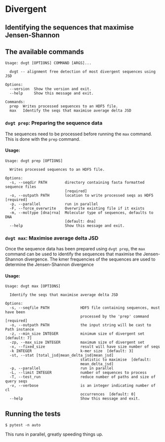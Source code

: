# Divergent

## Identifying the sequences that maximise Jensen-Shannon

## The available commands

<!-- [[[cog
import cog
from divergent.cli import main
from click.testing import CliRunner
runner = CliRunner()
result = runner.invoke(main, ["--help"])
help = result.output.replace("Usage: main", "Usage: dvgt")
cog.out(
    "```\n{}\n```".format(help)
)
]]] -->
```
Usage: dvgt [OPTIONS] COMMAND [ARGS]...

  dvgt -- alignment free detection of most divergent sequences using JSD

Options:
  --version  Show the version and exit.
  --help     Show this message and exit.

Commands:
  prep  Writes processed sequences to an HDF5 file.
  max   Identify the seqs that maximise average delta JSD

```
<!-- [[[end]]] -->

### `dvgt prep`: Preparing the sequence data

The sequences need to be processed before running the `max` command. This is done with the `prep` command. 

#### Usage:

<!-- [[[cog
import cog
from divergent.cli import main
from click.testing import CliRunner
runner = CliRunner()
result = runner.invoke(main, ["prep", "--help"])
help = result.output.replace("Usage: main", "Usage: dvgt")
cog.out(
    "```\n{}\n```".format(help)
)
]]] -->
```
Usage: dvgt prep [OPTIONS]

  Writes processed sequences to an HDF5 file.

Options:
  -s, --seqdir PATH        directory containing fasta formatted sequence files
                           [required]
  -o, --outpath PATH       location to write processed seqs as HDF5  [required]
  -p, --parallel           run in parallel
  -F, --force_overwrite    Overwrite existing file if it exists
  -m, --moltype [dna|rna]  Molecular type of sequences, defaults to DNA
                           [default: dna]
  --help                   Show this message and exit.

```
<!-- [[[end]]] -->

### `dvgt max`: Maximise average delta JSD

Once the sequence data has been prepared using `dvgt prep`, the `max` command can be used to identify the sequences that maximise the Jensen-Shannon divergence. The kmer frequencies of the sequences are used to determine the Jensen-Shannon divergence

#### Usage:

<!-- [[[cog
import cog
from divergent.cli import main
from click.testing import CliRunner
runner = CliRunner()
result = runner.invoke(main, ["max", "--help"])
help = result.output.replace("Usage: main", "Usage: dvgt")
cog.out(
    "```\n{}\n```".format(help)
)
]]] -->
```
Usage: dvgt max [OPTIONS]

  Identify the seqs that maximise average delta JSD

Options:
  -s, --seqfile PATH              HDF5 file containing sequences, must have been
                                  processed by the 'prep' command  [required]
  -o, --outpath PATH              the input string will be cast to Path instance
  -z, --min_size INTEGER          minimum size of divergent set  [default: 7]
  -zp, --max_size INTEGER         maximum size of divergent set
  -x, --fixed_size                result will have size number of seqs
  -k INTEGER                      k-mer size  [default: 3]
  -st, --stat [total_jsd|mean_delta_jsd|mean_jsd]
                                  statistic to maximise  [default:
                                  mean_delta_jsd]
  -p, --parallel                  run in parallel
  -L, --limit INTEGER             number of sequences to process
  -T, --test_run                  reduce number of paths and size of query seqs
  -v, --verbose                   is an integer indicating number of cl
                                  occurrences  [default: 0]
  --help                          Show this message and exit.

```
<!-- [[[end]]] -->

## Running the tests

```
$ pytest -n auto
```

This runs in parallel, greatly speeding things up.

